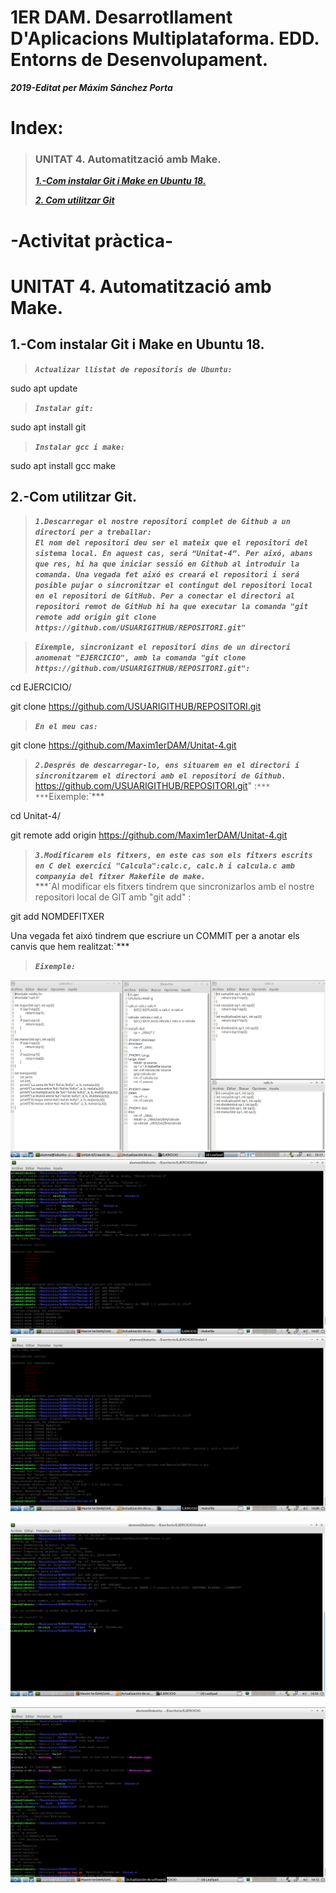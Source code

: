 # **1ER DAM. Desarrotllament D'Aplicacions Multiplataforma. EDD. Entorns de Desenvolupament.**

***2019-Editat per Máxim Sánchez Porta***


# Index:



>### UNITAT 4. Automatització amb Make.
>
>***[1.-Com instalar Git i Make en Ubuntu 18.](https://github.com/Maxim1erDAM/EDD/blob/master/Unitat%202/Unitat2.md#1-com-instalar-vscode-en-ubuntu-18)***
>
>***[2. Com utilitzar Git](https://github.com/Maxim1erDAM/Unitat-4/blob/master/Readme.md#2-com-utilitzar-git)***

#    **-Activitat pràctica-**



# UNITAT 4. Automatització amb Make.


## 1.-Com instalar Git i Make en Ubuntu 18.

>***`Actualizar llistat de repositoris de Ubuntu:`***  

sudo apt update

>***`Instalar git:`***  

sudo apt install git


>***`Instalar gcc i make:`***  

sudo apt install gcc make

## 2.-Com utilitzar Git.

>***`1.Descarregar el nostre repositori complet de Github a un directori per a treballar:`***  
>***`El nom del repositori deu ser el mateix que el repositori del sistema local. En aquest cas, será “Unitat-4”. Per aixó, abans que res, hi ha que iniciar sessió en Github al introduir la comanda.
Una vegada fet aixó es creará el repositori i será posible pujar o sincronitzar el contingut del repositori local en el repositori de GitHub. Per a conectar el directori al repositori remot de GitHub hi ha que executar la comanda "git remote add origin git clone https://github.com/USUARIGITHUB/REPOSITORI.git" `***  


>***`Eixemple, sincronizant el repositori dins de un directori anomenat "EJERCICIO", amb la comanda "git clone https://github.com/USUARIGITHUB/REPOSITORI.git":`***  

cd EJERCICIO/

git clone https://github.com/USUARIGITHUB/REPOSITORI.git

>***`En el meu cas:`***  

git clone https://github.com/Maxim1erDAM/Unitat-4.git



>***`2.Després de descarregar-lo, ens situarem en el directori i sincronitzarem el directori amb el repositori de Github.`***  
https://github.com/USUARIGITHUB/REPOSITORI.git" :`***  
>***`Eixemple:`***  



cd Unitat-4/

git remote add origin https://github.com/Maxim1erDAM/Unitat-4.git

>***`3.Modificarem els fitxers, en este cas son els fitxers escrits en C del exercici "Calcula":calc.c, calc.h i calcula.c amb companyia del fitxer Makefile de make.`***  
>***`Al modificar els fitxers tindrem que sincronizarlos amb el nostre repositori local de GIT amb "git add" :

git add NOMDEFITXER

Una vegada fet aixó tindrem que escriure un COMMIT per a anotar els canvis que hem realitzat:`***  
>***`Eixemple:`***  

![ImatgeFitxers](Imatges/CAPTURA%20FINAL%20FITXERS.png)
![ImatgePushARepoPart1](Imatges/Git-Github%20PARTE%201.png)
![ImatgePushARepoPart2](Imatges/Git-Github%20PARTE%202.png)


![PujadaD'imatges](Imatges/captura%20final%20edd%20pujada%20imatges.png)





![ImatgeCompilacioPart1](Imatges/Eixeple%20de%20compilacio%20i%20targets%20de%20Makefile%20i%20CMAKE%20part%201.png)




